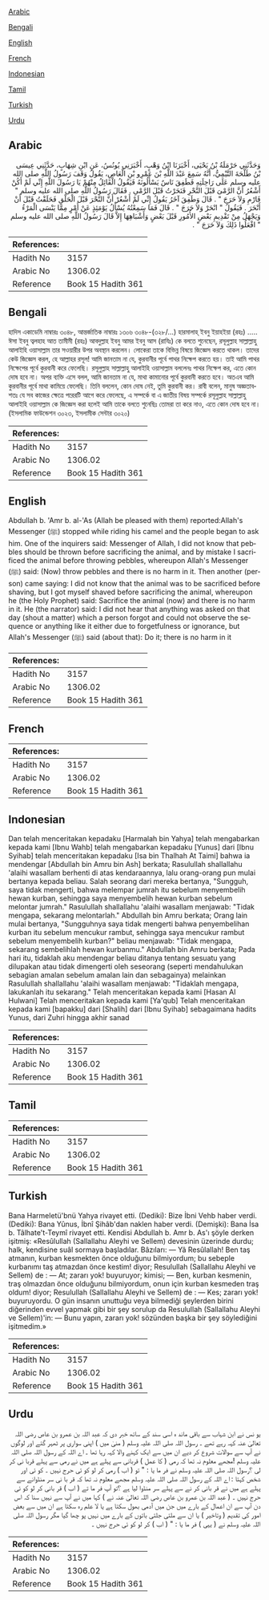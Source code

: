 [Arabic](#arabic)

[Bengali](#bengali)

[English](#english)

[French](#french)

[Indonesian](#indonesian)

[Tamil](#tamil)

[Turkish](#turkish)

[Urdu](#urdu)

## Arabic


<div dir="rtl" lang="ar" style={{fontSize:'larger',backgroundColor:'#f8f9fa',padding:20}}>
وَحَدَّثَنِي حَرْمَلَةُ بْنُ يَحْيَى، أَخْبَرَنَا ابْنُ وَهْبٍ، أَخْبَرَنِي يُونُسُ، عَنِ ابْنِ شِهَابٍ، حَدَّثَنِي عِيسَى بْنُ طَلْحَةَ التَّيْمِيُّ، أَنَّهُ سَمِعَ عَبْدَ اللَّهِ بْنَ عَمْرِو بْنِ الْعَاصِ، يَقُولُ وَقَفَ رَسُولُ اللَّهِ صلى الله عليه وسلم عَلَى رَاحِلَتِهِ فَطَفِقَ نَاسٌ يَسْأَلُونَهُ فَيَقُولُ الْقَائِلُ مِنْهُمْ يَا رَسُولَ اللَّهِ إِنِّي لَمْ أَكُنْ أَشْعُرُ أَنَّ الرَّمْىَ قَبْلَ النَّحْرِ فَنَحَرْتُ قَبْلَ الرَّمْىِ ‏.‏ فَقَالَ رَسُولُ اللَّهِ صلى الله عليه وسلم ‏"‏ فَارْمِ وَلاَ حَرَجَ ‏"‏ ‏.‏ قَالَ وَطَفِقَ آخَرُ يَقُولُ إِنِّي لَمْ أَشْعُرْ أَنَّ النَّحْرَ قَبْلَ الْحَلْقِ فَحَلَقْتُ قَبْلَ أَنْ أَنْحَرَ ‏.‏ فَيَقُولُ ‏"‏ انْحَرْ وَلاَ حَرَجَ ‏"‏ ‏.‏ قَالَ فَمَا سَمِعْتُهُ يُسْأَلُ يَوْمَئِذٍ عَنْ أَمْرٍ مِمَّا يَنْسَى الْمَرْءُ وَيَجْهَلُ مِنْ تَقْدِيمِ بَعْضِ الأُمُورِ قَبْلَ بَعْضٍ وَأَشْبَاهِهَا إِلاَّ قَالَ رَسُولُ اللَّهِ صلى الله عليه وسلم ‏"‏ افْعَلُوا ذَلِكَ وَلاَ حَرَجَ ‏"‏ ‏.‏
</div>
<div style={{backgroundColor:'#f8f9fa',padding:20, marginBottom: 10}}><table> <thead> <tr> <th>References:</th> <th></th> </tr> </thead> <tbody><tr><td>Hadith No</td><td>3157</td></tr><tr><td>Arabic No</td><td>1306.02</td></tr><tr><td>Reference</td><td>Book 15 Hadith 361</td></tr></tbody></table></div>

## Bengali


<div dir="ltr" lang="bn" style={{fontSize:'larger',backgroundColor:'#f8f9fa',padding:20}}>
হাদিস একাডেমি নাম্বারঃ ৩০৪৮, আন্তর্জাতিক নাম্বারঃ ১৩০৬ ৩০৪৮-(৩২৮/...) হারমালাহ্ ইবনু ইয়াহইয়া (রহঃ) ..... ঈসা ইবনু ত্বলহাহ আত তামীমী (রহঃ) আবদুল্লাহ ইবনু আমর ইবনু আস (রাযিঃ) কে বলতে শুনেছেন, রসূলুল্লাহ সাল্লাল্লাহু আলাইহি ওয়াসাল্লাম তার সওয়ারীর উপর অবস্থান করলেন। লোকেরা তাকে বিভিন্ন বিষয়ে জিজ্ঞেস করতে থাকল। তাদের কেউ জিজ্ঞেস করল, হে আল্লাহর রসূল! আমি জানতাম না যে, কুরবানীর পূর্বে পাথর নিক্ষেপ করতে হয়। তাই আমি পাথর নিক্ষেপের পূর্বে কুরবানী করে ফেলেছি। রসূলুল্লাহ সাল্লাল্লাহু আলাইহি ওয়াসাল্লাম বললেনঃ পাথর নিক্ষেপ কর, এতে কোন দোষ হবে না। অপর ব্যক্তি এসে বলল, আমি জানতাম না যে, মাথা কামানোর পূর্বে কুরবানী করতে হবে। অতএব আমি কুরবানীর পূর্বে মাথা কামিয়ে ফেলেছি। তিনি বললেন, কোন দোষ নেই, তুমি কুরবানী কর। রাবী বলেন, মানুষ অজ্ঞতাবশতঃ যে সব কাজের ক্ষেত্রে পরেরটি আগে করে ফেলেছে, এ সম্পর্কে বা এ জাতীয় বিষয় সম্পর্কে রসূলুল্লাহ সাল্লাল্লাহু আলাইহি ওয়াসাল্লাম কে জিজ্ঞেস করা হলেই আমি তাকে বলতে শুনেছিঃ তোমরা তা করে নাও, এতে কোন দোষ হবে না। (ইসলামিক ফাউন্ডেশন ৩০২৩, ইসলামীক সেন্টার ৩০২০)
</div>
<div style={{backgroundColor:'#f8f9fa',padding:20, marginBottom: 10}}><table> <thead> <tr> <th>References:</th> <th></th> </tr> </thead> <tbody><tr><td>Hadith No</td><td>3157</td></tr><tr><td>Arabic No</td><td>1306.02</td></tr><tr><td>Reference</td><td>Book 15 Hadith 361</td></tr></tbody></table></div>

## English


<div dir="ltr" lang="en" style={{fontSize:'larger',backgroundColor:'#f8f9fa',padding:20}}>
Abdullah b. 'Amr b. al-'As (Allah be pleased with them) reported:Allah's Messenger (ﷺ) stopped while riding his camel and the people began to ask him. One of the inquirers said: Messenger of Allah, I did not know that pebbles should be thrown before sacrificing the animal, and by mistake I sacrificed the animal before throwing pebbles, whereupon Allah's Messenger (ﷺ) said: (Now) throw pebbles and there is no harm in it. Then another (person) came saying: I did not know that the animal was to be sacrificed before shaving, but I got myself shaved before sacrificing the animal, whereupon he (the Holy Prophet) said: Sacrifice the animal (now) and there is no harm in it. He (the narrator) said: I did not hear that anything was asked on that day (shout a matter) which a person forgot and could not observe the sequence or anything like it either due to forgetfulness or ignorance, but Allah's Messenger (ﷺ) said (about that): Do it; there is no harm in it
</div>
<div style={{backgroundColor:'#f8f9fa',padding:20, marginBottom: 10}}><table> <thead> <tr> <th>References:</th> <th></th> </tr> </thead> <tbody><tr><td>Hadith No</td><td>3157</td></tr><tr><td>Arabic No</td><td>1306.02</td></tr><tr><td>Reference</td><td>Book 15 Hadith 361</td></tr></tbody></table></div>

## French


<div dir="ltr" lang="fr" style={{fontSize:'larger',backgroundColor:'#f8f9fa',padding:20}}>

</div>
<div style={{backgroundColor:'#f8f9fa',padding:20, marginBottom: 10}}><table> <thead> <tr> <th>References:</th> <th></th> </tr> </thead> <tbody><tr><td>Hadith No</td><td>3157</td></tr><tr><td>Arabic No</td><td>1306.02</td></tr><tr><td>Reference</td><td>Book 15 Hadith 361</td></tr></tbody></table></div>

## Indonesian


<div dir="ltr" lang="id" style={{fontSize:'larger',backgroundColor:'#f8f9fa',padding:20}}>
Dan telah menceritakan kepadaku [Harmalah bin Yahya] telah mengabarkan kepada kami [Ibnu Wahb] telah mengabarkan kepadaku [Yunus] dari [Ibnu Syihab] telah menceritakan kepadaku [Isa bin Thalhah At Taimi] bahwa ia mendengar [Abdullah bin Amru bin Ash] berkata; Rasulullah shallallahu 'alaihi wasallam berhenti di atas kendaraannya, lalu orang-orang pun mulai bertanya kepada beliau. Salah seorang dari mereka bertanya, "Sungguh, saya tidak mengerti, bahwa melempar jumrah itu sebelum menyembelih hewan kurban, sehingga saya menyembelih hewan kurban sebelum melontar jumrah." Rasulullah shallallahu 'alaihi wasallam menjawab: "Tidak mengapa, sekarang melontarlah." Abdullah bin Amru berkata; Orang lain mulai bertanya, "Sungguhnya saya tidak mengerti bahwa penyembelihan kurban itu sebelum mencukur rambut, sehingga saya mencukur rambut sebelum menyembelih kurban?" beliau menjawab: "Tidak mengapa, sekarang sembelihlah hewan kurbanmu." Abdullah bin Amru berkata; Pada hari itu, tidaklah aku mendengar beliau ditanya tentang sesuatu yang dilupakan atau tidak dimengerti oleh seseorang (seperti mendahulukan sebagian amalan sebelum amalan lain dan sebagainya) melainkan Rasulullah shallallahu 'alaihi wasallam menjawab: "Tidaklah mengapa, lakukanlah itu sekarang." Telah menceritakan kepada kami [Hasan Al Hulwani] Telah menceritakan kepada kami [Ya'qub] Telah menceritakan kepada kami [bapakku] dari [Shalih] dari [Ibnu Syihab] sebagaimana hadits Yunus, dari Zuhri hingga akhir sanad
</div>
<div style={{backgroundColor:'#f8f9fa',padding:20, marginBottom: 10}}><table> <thead> <tr> <th>References:</th> <th></th> </tr> </thead> <tbody><tr><td>Hadith No</td><td>3157</td></tr><tr><td>Arabic No</td><td>1306.02</td></tr><tr><td>Reference</td><td>Book 15 Hadith 361</td></tr></tbody></table></div>

## Tamil


<div dir="ltr" lang="ta" style={{fontSize:'larger',backgroundColor:'#f8f9fa',padding:20}}>

</div>
<div style={{backgroundColor:'#f8f9fa',padding:20, marginBottom: 10}}><table> <thead> <tr> <th>References:</th> <th></th> </tr> </thead> <tbody><tr><td>Hadith No</td><td>3157</td></tr><tr><td>Arabic No</td><td>1306.02</td></tr><tr><td>Reference</td><td>Book 15 Hadith 361</td></tr></tbody></table></div>

## Turkish


<div dir="ltr" lang="tr" style={{fontSize:'larger',backgroundColor:'#f8f9fa',padding:20}}>
Bana Harmeletü'bnü Yahya rivayet etti. (Dediki): Bize İbni Vehb haber verdi. (Dediki): Bana Yûnus, İbnî Şihâb'dan naklen haber verdi. (Demişki): Bana İsa b. Tâlhate't-Teymî rivayet etti. Kendisi Abdullah b. Amr b. As'ı şöyle derken işitmiş: «Resûlullah (Sallallahu Aleyhi ve Sellem) devesinin üzerinde durdu; halk, kendisine suâl sormaya başladılar. Bâzıları: — Yâ Resûlallah! Ben taş atmanın, kurban kesmekten önce olduğunu bilmiyordum; bu sebeple kurbanımı taş atmazdan önce kestim! diyor; Resulullah (Sallallahu Aleyhi ve Sellem) de : — At; zararı yok! buyuruyor; kimisi; — Ben, kurban kesmenin, traş olmazdan önce olduğunu bilmiyordum, onun için kurban kesmeden traş oldum! diyor; Resulullah (Sallallahu Aleyhi ve Sellem) de : — Kes; zararı yok! buyuruyordu. O gün insanın unuttuğu veya bilmediği şeylerden birini diğerinden evvel yapmak gibi bir şey sorulup da Resulullah (Sallallahu Aleyhi ve Sellem)'in: — Bunu yapın, zararı yok! sözünden başka bir şey söylediğini işitmedim.»
</div>
<div style={{backgroundColor:'#f8f9fa',padding:20, marginBottom: 10}}><table> <thead> <tr> <th>References:</th> <th></th> </tr> </thead> <tbody><tr><td>Hadith No</td><td>3157</td></tr><tr><td>Arabic No</td><td>1306.02</td></tr><tr><td>Reference</td><td>Book 15 Hadith 361</td></tr></tbody></table></div>

## Urdu


<div dir="rtl" lang="ur" style={{fontSize:'larger',backgroundColor:'#f8f9fa',padding:20}}>
یو نس نے ابن شہاب سے باقی ماند ہ اسی سند کے ساتھ خبر دی کہ عبد اللہ بن عمرو بن عاص رضی اللہ تعالیٰ عنہ کہہ رہے تھے ۔ رسول اللہ صلی اللہ علیہ وسلم ( منیٰ میں ) اپنی سواری پر ٹھہر گئے اور لوگوں نے آپ سے سوالات شروع کر دیے ان میں سے ایک کہنے والا کہہ رہا تھا ۔ اے اللہ کے رسول اللہ صلی اللہ علیہ وسلم !مجھے معلوم نہ تھا کہ رمی ( کا عمل ) قربانی سے پہلے ہے میں نے رمی سے پہلے قربا نی کر لی ؟رسول اللہ صلی اللہ علیہ وسلم نے فر ما یا : " تو ( اب ) رمی کر لو کو ئی حرج نہیں ۔ کو ئی اور شخص کہتا : اے اللہ کے رسول اللہ صلی اللہ علیہ وسلم مجھے معلوم نہ تھا کہ قر با نی سر منڈوانے سے پہلے ہے میں نے قر بانی کر نے سے پہلے سر منڈوا لیا ہے ؟تو آپ فر ما تے ( اب ) قر بانی کر لو کو ئی حرج نہیں ۔ ( عبد اللہ بن عمرو بن عاص رضی اللہ تعالیٰ عنہ نے ) کہا میں نے آپ سے نہیں سنا کہ اس دن آپ سے ان اعمال کے بارے میں جن میں آدمی بھول سکتا ہے یا لا علم رہ سکتا ہے ان میں سے بعض امور کی تقدیم ( وتاخیر ) یا ان سے ملتی جلتی باتوں کے بارے میں نہیں پو چھا گیا مگر رسول اللہ صلی اللہ علیہ وسلم نے ( یہی ) فر ما یا : " ( اب ) کر لو کو ئی حرج نہیں ۔
</div>
<div style={{backgroundColor:'#f8f9fa',padding:20, marginBottom: 10}}><table> <thead> <tr> <th>References:</th> <th></th> </tr> </thead> <tbody><tr><td>Hadith No</td><td>3157</td></tr><tr><td>Arabic No</td><td>1306.02</td></tr><tr><td>Reference</td><td>Book 15 Hadith 361</td></tr></tbody></table></div>